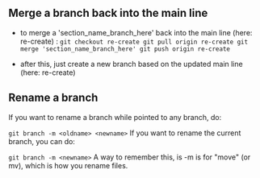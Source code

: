 
## Merge a branch back into the main line
 - to merge a 'section_name_branch_here' back into the main line (here: re-create) :
`
git checkout re-create
git pull origin re-create
git merge 'section_name_branch_here'
git push origin re-create
`

- after this, just create a new branch based on the updated main line (here: re-create)


## Rename a branch
If you want to rename a branch while pointed to any branch, do:

`git branch -m <oldname> <newname>`
If you want to rename the current branch, you can do:

`git branch -m <newname>`
A way to remember this, is -m is for "move" (or mv), which is how you rename files.

